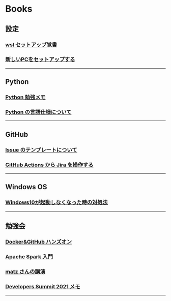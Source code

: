 # Books

## 設定

### [wsl セットアップ覚書](./books/wsl_setup_worklist.md)

### [新しいPCをセットアップする](./books/new_pc_setup.md)

---

## Python

### [Python 勉強メモ](./books/Python_勉強メモ.md)

### [Python の言語仕様について](./books/pythonの言語仕様について.md)

---

## GitHub

### [Issue のテンプレートについて](./books/github_issue_design.md)

### [GitHub Actions から Jira を操作する](./books/GitHubActionsを利用してJiraを操作する.md)

---

## Windows OS

### [Windows10が起動しなくなった時の対処法](./books/Windows10が起動しなくなった時の対処法.md)

---

## 勉強会

### [Docker&GitHub ハンズオン](./books/Docker＆Githubハンズオン.md)

### [Apache Spark 入門](./books/ApacheSpark入門.md)

### [matz さんの講演](./books/matz_ruby.md)

### [Developers Summit 2021 メモ](./books/DevelopersSummit2021_memo.md)

---
